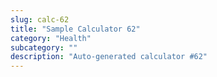 ```yaml
---
slug: calc-62
title: "Sample Calculator 62"
category: "Health"
subcategory: ""
description: "Auto-generated calculator #62"
---
```


